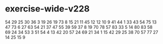 # exercise-wide-v228
54
29
25
30
36
3
19
26
19
73
8
15
21
11
45
12
12
10
9
41
44
1
33
43
54
75
13
47
73
6
27
63
54
21
37
47
55
39
59
37
8
19
70
78
57
83
33
5
14
80
83
58
69
24
34
53
3
51
54
4
13
42
20
57
24
69
21
34
1
15
42
29
25
38
70
57
77
27
14
25
15
9
